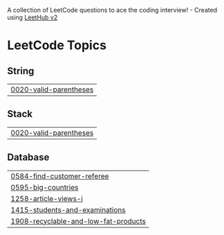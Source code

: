 A collection of LeetCode questions to ace the coding interview! - Created using [LeetHub v2](https://github.com/arunbhardwaj/LeetHub-2.0)
<!---LeetCode Topics Start-->
# LeetCode Topics
## String
|  |
| ------- |
| [0020-valid-parentheses](https://github.com/Remanth8/leetcode/tree/master/0020-valid-parentheses) |
## Stack
|  |
| ------- |
| [0020-valid-parentheses](https://github.com/Remanth8/leetcode/tree/master/0020-valid-parentheses) |
## Database
|  |
| ------- |
| [0584-find-customer-referee](https://github.com/Remanth8/leetcode/tree/master/0584-find-customer-referee) |
| [0595-big-countries](https://github.com/Remanth8/leetcode/tree/master/0595-big-countries) |
| [1258-article-views-i](https://github.com/Remanth8/leetcode/tree/master/1258-article-views-i) |
| [1415-students-and-examinations](https://github.com/Remanth8/leetcode/tree/master/1415-students-and-examinations) |
| [1908-recyclable-and-low-fat-products](https://github.com/Remanth8/leetcode/tree/master/1908-recyclable-and-low-fat-products) |
<!---LeetCode Topics End-->